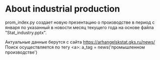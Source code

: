 # About industrial production
prom_index.py создает новую презентацию о производстве в период
с января по указанный в новости месяц текущего года 
на основе файла "Stat_industry.pptx".

Актуальные данные берутся с сайта https://arhangelskstat.gks.ru/news/
Поиск осуществляется по тегу <а>:
a_tag = news('промышленном производстве')
